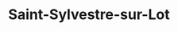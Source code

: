 ---
title: Saint-Sylvestre-sur-Lot
url: /saint-sylvestre-sur-lot/
latitude: 44.396
longitude: 0.806
---